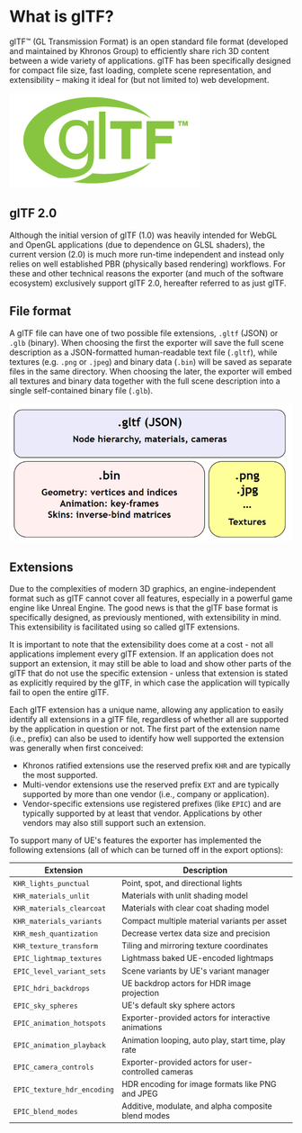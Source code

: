 # What is glTF?

glTF™ (GL Transmission Format) is an open standard file format (developed and maintained by Khronos Group) to efficiently share rich 3D content between a wide variety of applications. glTF has been specifically designed for compact file size, fast loading, complete scene representation, and extensibility – making it ideal for (but not limited to) web development.

![glTF logo](figures/gltf.png)

## glTF 2.0

Although the initial version of glTF (1.0) was heavily intended for WebGL and OpenGL applications (due to dependence on GLSL shaders), the current version (2.0) is much more run-time independent and instead only relies on well established PBR (physically based rendering) workflows. For these and other technical reasons the exporter (and much of the software ecosystem) exclusively support glTF 2.0, hereafter referred to as just glTF.

## File format

A glTF file can have one of two possible file extensions, `.gltf` (JSON) or `.glb` (binary). When choosing the first the exporter will save the full scene description as a JSON-formatted human-readable text file (`.gltf`), while textures (e.g. `.png` or `.jpeg`) and binary data (`.bin`) will be saved as separate files in the same directory. When choosing the later, the exporter will embed all textures and binary data together with the full scene description into a single self-contained binary file (`.glb`).

![glTF file extensions and related formats](figures/files.png)

## Extensions

Due to the complexities of modern 3D graphics, an engine-independent format such as glTF cannot cover all features, especially in a powerful game engine like Unreal Engine. The good news is that the glTF base format is specifically designed, as previously mentioned, with extensibility in mind. This extensibility is facilitated using so called glTF extensions.

It is important to note that the extensibility does come at a cost - not all applications implement every glTF extension. If an application does not support an extension, it may still be able to load and show other parts of the glTF that do not use the specific extension - unless that extension is stated as explicitly required by the glTF, in which case the application will typically fail to open the entire glTF.

Each glTF extension has a unique name, allowing any application to easily identify all extensions in a glTF file, regardless of whether all are supported by the application in question or not. The first part of the extension name (i.e., prefix) can also be used to identify how well supported the extension was generally when first conceived:

- Khronos ratified extensions use the reserved prefix `KHR` and are typically the most supported.
- Multi-vendor extensions use the reserved prefix `EXT` and are typically supported by more than one vendor (i.e., company or application).
- Vendor-specific extensions use registered prefixes (like `EPIC`) and are typically supported by at least that vendor. Applications by other vendors may also still support such an extension.

To support many of UE's features the exporter has implemented the following extensions (all of which can be turned off in the export options):

Extension                   | Description
----------------------------|--------------------------------------------------------
`KHR_lights_punctual`       | Point, spot, and directional lights
`KHR_materials_unlit`       | Materials with unlit shading model
`KHR_materials_clearcoat`   | Materials with clear coat shading model
`KHR_materials_variants`    | Compact multiple material variants per asset
`KHR_mesh_quantization`     | Decrease vertex data size and precision
`KHR_texture_transform`     | Tiling and mirroring texture coordinates
`EPIC_lightmap_textures`    | Lightmass baked UE-encoded lightmaps
`EPIC_level_variant_sets`   | Scene variants by UE's variant manager
`EPIC_hdri_backdrops`       | UE backdrop actors for HDR image projection
`EPIC_sky_spheres`          | UE's default sky sphere actors
`EPIC_animation_hotspots`   | Exporter-provided actors for interactive animations
`EPIC_animation_playback`   | Animation looping, auto play, start time, play rate
`EPIC_camera_controls`      | Exporter-provided actors for user-controlled cameras
`EPIC_texture_hdr_encoding` | HDR encoding for image formats like PNG and JPEG
`EPIC_blend_modes`          | Additive, modulate, and alpha composite blend modes
